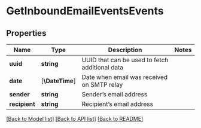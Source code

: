 # GetInboundEmailEventsEvents

## Properties
Name | Type | Description | Notes
------------ | ------------- | ------------- | -------------
**uuid** | **string** | UUID that can be used to fetch additional data | 
**date** | [**\DateTime**] | Date when email was received on SMTP relay | 
**sender** | **string** | Sender’s email address | 
**recipient** | **string** | Recipient’s email address | 

[[Back to Model list]](../../README.md#documentation-for-models) [[Back to API list]](../../README.md#documentation-for-api-endpoints) [[Back to README]](../../README.md)


